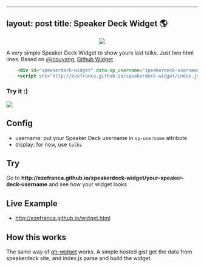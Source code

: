 
---
layout: post
title: Speaker Deck Widget 🌎
---

<p align="center"> 
<img src="https://raw.githubusercontent.com/ezefranca/speakerdeck-widget/master/logo-sp.png"/>
<p> A very simple Speaker Deck Widget to show yours last talks. Just two html lines. Based on <a href="https://github.com/jcouyang/">@jcouyang</a>, <a href="https://github.com/jcouyang/gh-widget">
Github Widget</a>

</p>
</p>

```html
    <div id="speakerdeck-widget" data-sp_username="speakerdeck-username" data-display="talks"></div>
    <script src="http://ezefranca.github.io/speakerdeck-widget/index.js"></script>
```
<h3>Try it :)</h3>

![](https://github.com/ezefranca/speakerdeck-widget/raw/master/screenshot.png)

## Config
- username: put your Speaker Deck username in `sp-username` attribute
- display: for now, use `talks`

## Try
<p>Go to <b>http://ezefranca.github.io/speakerdeck-widget/your-speaker-deck-username</b> and see how your widget looks</p>

## Live Example
- http://ezefranca.github.io/widget.html

## How this works
The same way of <a href="https://github.com/jcouyang/gh-widget">gh-widget</a> works. A simple hosted gist get the data from speakerdeck site, and index.js parse and build the widget.

